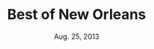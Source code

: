 ---
title: Best of New Orleans
date: "Aug. 25, 2013"
clip_url: http://www.bestofneworleans.com/gambit/GambitsBestofNewOrleansMap/Page
image_url: /images/thumbnails/2013-08-25-best-of-new-orleans.png
image_alt: Best of New Orleans 2013
description: The online presentation for Gambit's annual Best of New Orleans issue.
tools: Google Maps API, JavaScript
---